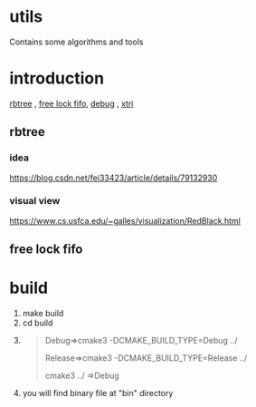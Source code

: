 # utils
Contains some algorithms and tools
# introduction
 [rbtree](#rbtree) , [free lock fifo](), [debug]() , [xtri]()
## rbtree
### idea
https://blog.csdn.net/fei33423/article/details/79132930
### visual view
https://www.cs.usfca.edu/~galles/visualization/RedBlack.html
## free lock fifo


# build
1. make build
2. cd build
3. >Debug=>cmake3 -DCMAKE_BUILD_TYPE=Debug ../
   >
   >Release=>cmake3 -DCMAKE_BUILD_TYPE=Release ../
   >
   >cmake3 ../    =>Debug
4.  you will find binary file at "bin" directory   
